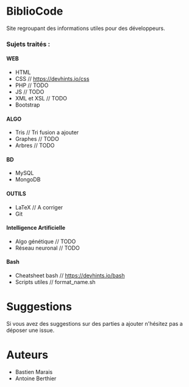 # BiblioCode

Site regroupant des informations utiles pour des développeurs.

### Sujets traités : 
#### WEB
  * HTML 
  * CSS // https://devhints.io/css
  * PHP // TODO
  * JS // TODO
  * XML et XSL // TODO
  * Bootstrap
#### ALGO
  * Tris  // Tri fusion a ajouter
  * Graphes // TODO
  * Arbres // TODO
#### BD
  * MySQL 
  * MongoDB
#### OUTILS
  * LaTeX // A corriger
  * Git
#### Intelligence Artificielle
  * Algo génétique // TODO
  * Réseau neuronal // TODO
#### Bash
  * Cheatsheet bash // https://devhints.io/bash
  * Scripts utiles // format_name.sh
# Suggestions

Si vous avez des suggestions sur des parties a ajouter n'hésitez pas a déposer une issue.

# Auteurs 
* Bastien Marais
* Antoine Berthier

